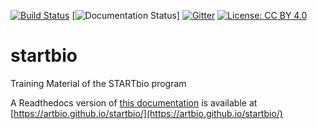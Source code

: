 [![Build Status](https://travis-ci.org/ARTbio/tools-artbio.svg?branch=master)](https://travis-ci.org/ARTbio/startbio)
[![Documentation Status](https://readthedocs.org/projects/tables-with-sphinx/badge/?version=latest)]
[![Gitter](https://img.shields.io/gitter/room/nwjs/nw.js.svg)](https://gitter.im/ARTbio/Lobby)
[![License: CC BY 4.0](https://img.shields.io/badge/License-CC%20BY%204.0-lightgrey.svg)](https://creativecommons.org/licenses/by/4.0/)


# startbio
Training Material of the STARTbio program

A Readthedocs version of [this documentation](https://artbio.github.io/startbio/)
is available at [https://artbio.github.io/startbio/](https://artbio.github.io/startbio/)
